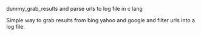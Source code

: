 dummy_grab_results and parse urls to log file in c lang


Simple way to grab results from bing yahoo and google and filter urls into a log file.


